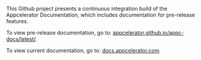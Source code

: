 This Github project presents a continuous integration build of the Appcelerator Documentation, which includes
documentation for pre-release features.

To view pre-release documentation, go to:
[appcelerator.github.io/appc-docs/latest/](//appcelerator.github.io/appc-docs/latest/).

To view current documentation, go to:
[docs.appcelerator.com](//docs.appcelerator.com).
